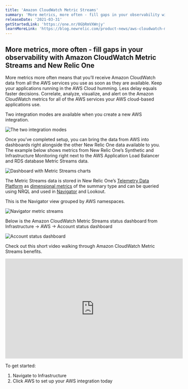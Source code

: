 ```yaml
---
title: 'Amazon CloudWatch Metric Streams'
summary: 'More metrics, more often - fill gaps in your observability with Amazon CloudWatch Metric Streams and New Relic One.'
releaseDate: '2021-03-31'
getStartedLink: 'https://one.nr/0GbRmVXWnjy'
learnMoreLink: 'https://blog.newrelic.com/product-news/aws-cloudwatch-metric-streams/'
---
```


## More metrics, more often - fill gaps in your observability with Amazon CloudWatch Metric Streams and New Relic One

More metrics more often means that you’ll receive Amazon CloudWatch data from all the AWS services you use as soon as they are available. Keep your applications running in the AWS Cloud humming. Less delay equals faster decisions. Correlate, analyze, visualize, and alert on the Amazon CloudWatch metrics for all of the AWS services your AWS cloud-based applications use.

Two integration modes are available when you create a new AWS integration.

![The two integration modes](/images/NewIntegration.webp 'Two integration modes')

Once you’ve completed setup, you can bring the data from AWS into dashboards right alongside the other New Relic One data available to you. The example below shows metrics from New Relic One’s Synthetic and Infrastructure Monitoring right next to the AWS Application Load Balancer and RDS database Metric Streams data.

![Dashboard with Metric Streams charts](/images/Dashboard.webp 'Dashboard with Metric Streams charts')

The Metric Streams data is stored in New Relic One’s [Telemetry Data Platform](https://docs.newrelic.com/docs/telemetry-data-platform/) as [dimensional metrics](https://docs.newrelic.com/docs/telemetry-data-platform/ingest-manage-data/understand-data/metric-data-type) of the summary type and can be queried using NRQL and used in [Navigator](https://blog.newrelic.com/product-news/nerdlog-new-relic-navigator/) and Lookout.

This is the Navigator view grouped by AWS namespaces.

![Navigator metric streams](/images/NavigatorMetricStreams.webp 'Navigator metric streams')

Below is the Amazon CloudWatch Metric Streams status dashboard from Infrastructure -> AWS -> Account status dashboard

![Account status dashboard](/images/AWSMetricStreamsStatus.webp 'Account status dashboard')

Check out this short video walking through Amazon CloudWatch Metric Streams benefits.

<iframe width="560" height="315" src="https://newrelic.wistia.com/medias/8xv3zzyfxe" frameborder="0" allow="accelerometer; autoplay; clipboard-write; encrypted-media; gyroscope; picture-in-picture" allowfullscreen></iframe>

To get started:

1. Navigate to Infrastructure
2. Click AWS to set up your AWS integration today
